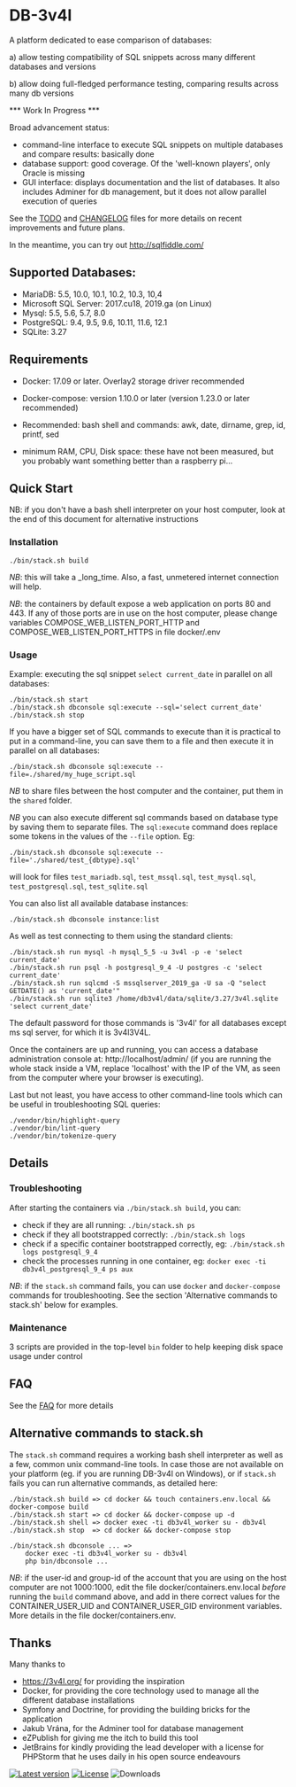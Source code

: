 DB-3v4l
=======

A platform dedicated to ease comparison of databases:

a) allow testing compatibility of SQL snippets across many different databases and versions

b) allow doing full-fledged performance testing, comparing results across many db versions


*** Work In Progress ***

Broad advancement status:
- command-line interface to execute SQL snippets on multiple databases and compare results: basically done
- database support: good coverage. Of the 'well-known players', only Oracle is missing
- GUI interface: displays documentation and the list of databases. It also includes Adminer for db management, but it
  does not allow parallel execution of queries

See the [TODO](./doc/TODO.md) and [CHANGELOG](./doc/WHATSNEW.md) files for more details on recent improvements and future plans.

In the meantime, you can try out http://sqlfiddle.com/


## Supported Databases:

* MariaDB: 5.5, 10.0, 10.1, 10.2, 10.3, 10,4
* Microsoft SQL Server: 2017.cu18, 2019.ga (on Linux)
* Mysql: 5.5, 5.6, 5.7, 8.0
* PostgreSQL: 9.4, 9.5, 9.6, 10.11, 11.6, 12.1
* SQLite: 3.27


## Requirements

* Docker: 17.09 or later. Overlay2 storage driver recommended

* Docker-compose: version 1.10.0 or later (version 1.23.0 or later recommended)

* Recommended: bash shell and commands: awk, date, dirname, grep, id, printf, sed

* minimum RAM, CPU, Disk space: these have not been measured, but you probably want something better than a raspberry pi...


## Quick Start

NB: if you don't have a bash shell interpreter on your host computer, look at the end of this document for alternative instructions

### Installation

    ./bin/stack.sh build

*NB*: this will take a _long_time. Also, a fast, unmetered internet connection will help.

*NB*: the containers by default expose a web application on ports 80 and 443. If any of those ports are in use on
the host computer, please change variables COMPOSE_WEB_LISTEN_PORT_HTTP and COMPOSE_WEB_LISTEN_PORT_HTTPS in file
docker/.env


### Usage

Example: executing the sql snippet `select current_date` in parallel on all databases:

    ./bin/stack.sh start
    ./bin/stack.sh dbconsole sql:execute --sql='select current_date'
    ./bin/stack.sh stop

If you have a bigger set of SQL commands to execute than it is practical to put in a command-line, you can save them
to a file and then execute it in parallel on all databases:

    ./bin/stack.sh dbconsole sql:execute --file=./shared/my_huge_script.sql

*NB* to share files between the host computer and the container, put them in the `shared` folder.

*NB* you can also execute different sql commands based on database type by saving them to separate files. The `sql:execute`
command does replace some tokens in the values of the `--file` option. Eg:

    ./bin/stack.sh dbconsole sql:execute --file='./shared/test_{dbtype}.sql'

will look for files `test_mariadb.sql`, `test_mssql.sql`, `test_mysql.sql`, `test_postgresql.sql`, `test_sqlite.sql`

You can also list all available database instances:

    ./bin/stack.sh dbconsole instance:list

As well as test connecting to them using the standard clients:

    ./bin/stack.sh run mysql -h mysql_5_5 -u 3v4l -p -e 'select current_date'
    ./bin/stack.sh run psql -h postgresql_9_4 -U postgres -c 'select current_date'
    ./bin/stack.sh run sqlcmd -S mssqlserver_2019_ga -U sa -Q "select GETDATE() as 'current_date'"
    ./bin/stack.sh run sqlite3 /home/db3v4l/data/sqlite/3.27/3v4l.sqlite 'select current_date'

The default password for those commands is '3v4l' for all databases except ms sql server, for which it is 3v4l3V4L.

Once the containers are up and running, you can access a database administration console at: http://localhost/admin/
(if you are running the whole stack inside a VM, replace 'localhost' with the IP of the VM, as seen from the computer where
your browser is executing).

Last but not least, you have access to other command-line tools which can be useful in troubleshooting SQL queries:

    ./vendor/bin/highlight-query
    ./vendor/bin/lint-query
    ./vendor/bin/tokenize-query


## Details

### Troubleshooting

After starting the containers via `./bin/stack.sh build`, you can:

- check if they are all running: `./bin/stack.sh ps`
- check if they all bootstrapped correctly: `./bin/stack.sh logs`
- check if a specific container bootstrapped correctly, eg: `./bin/stack.sh logs postgresql_9_4`
- check the processes running in one container, eg: `docker exec -ti db3v4l_postgresql_9_4 ps aux`

*NB*: if the `stack.sh` command fails, you can use `docker` and `docker-compose` commands for troubleshooting.
See the section 'Alternative commands to stack.sh' below for examples.


### Maintenance

3 scripts are provided in the top-level `bin` folder to help keeping disk space usage under control


## FAQ

See the [FAQ](./doc/FAQ.md) for more details


## Alternative commands to stack.sh

The `stack.sh` command requires a working bash shell interpreter as well as a few, common unix command-line tools.
In case those are not available on your platform (eg. if you are running DB-3v4l on Windows), or if `stack.sh` fails
you can run alternative commands, as detailed here:

    ./bin/stack.sh build => cd docker && touch containers.env.local && docker-compose build
    ./bin/stack.sh start => cd docker && docker-compose up -d
    ./bin/stack.sh shell => docker exec -ti db3v4l_worker su - db3v4l
    ./bin/stack.sh stop  => cd docker && docker-compose stop

    ./bin/stack.sh dbconsole ... =>
        docker exec -ti db3v4l_worker su - db3v4l
        php bin/dbconsole ...

*NB*: if the user-id and group-id of the account that you are using on the host computer are not 1000:1000, edit
the file  docker/containers.env.local _before_ running the `build` command above, and add in there correct values for
the CONTAINER_USER_UID and CONTAINER_USER_GID environment variables. More details in the file docker/containers.env.


## Thanks

Many thanks to
- https://3v4l.org/ for providing the inspiration
- Docker, for providing the core technology used to manage all the different database installations
- Symfony and Doctrine, for providing the building bricks for the application
- Jakub Vrána, for the Adminer tool for database management
- eZPublish for giving me the itch to build this tool
- JetBrains for kindly providing the lead developer with a license for PHPStorm that he uses daily in his open source endeavours

[![Latest version](https://img.shields.io/github/tag/gggeek/db-3v4l.svg?style=flat-square)](https://github.com/gggeek/db-3v4l/releases)
[![License](https://img.shields.io/github/license/gggeek/db-3v4l.svg?style=flat-square)](LICENSE)
![Downloads](https://img.shields.io/github/downloads/gggeek/db-3v4l/total.svg?style=flat-square)
